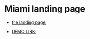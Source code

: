 # Miami landing page
- [the landing page](https://www.figma.com/file/nHz8bflIwJaWP3P99vKTH5/miami_home_new?node-id=0%3A2);

- [DEMO LINK](https://oivannikov.github.io/layout_miami/);
